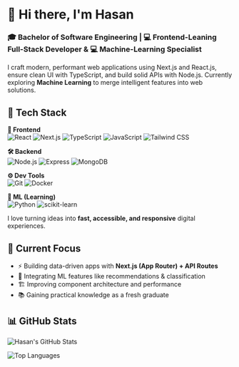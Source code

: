 # 👋 Hi there, I'm Hasan

### 🎓 Bachelor of Software Engineering | 💻 Frontend-Leaning Full-Stack Developer & 💻 Machine-Learning Specialist

I craft modern, performant web applications using Next.js and React.js, ensure clean UI with TypeScript, and build solid APIs with Node.js. Currently exploring **Machine Learning** to merge intelligent features into web solutions.

## 🚀 Tech Stack

**🎨 Frontend**  
![React](https://img.shields.io/badge/-React-61DAFB?logo=react&logoColor=white) ![Next.js](https://img.shields.io/badge/-Next.js-000000?logo=next.js&logoColor=white) ![TypeScript](https://img.shields.io/badge/-TypeScript-3178C6?logo=typescript&logoColor=white) ![JavaScript](https://img.shields.io/badge/-JavaScript-F7DF1E?logo=javascript&logoColor=black) ![Tailwind CSS](https://img.shields.io/badge/-Tailwind_CSS-06B6D4?logo=tailwind-css&logoColor=white)

**🛠 Backend**  
![Node.js](https://img.shields.io/badge/-Node.js-339933?logo=node.js&logoColor=white) ![Express](https://img.shields.io/badge/-Express-000000?logo=express&logoColor=white) ![MongoDB](https://img.shields.io/badge/-MongoDB-47A248?logo=mongodb&logoColor=white)

**⚙ Dev Tools**  
![Git](https://img.shields.io/badge/-Git-F05032?logo=git&logoColor=white) ![Docker](https://img.shields.io/badge/-Docker-2496ED?logo=docker&logoColor=white) 

**🤖 ML (Learning)**  
![Python](https://img.shields.io/badge/-Python-3776AB?logo=python&logoColor=white)  ![scikit-learn](https://img.shields.io/badge/-scikit_learn-F7931E?logo=scikit-learn&logoColor=white)

I love turning ideas into **fast, accessible, and responsive** digital experiences.

## 🎯 Current Focus

- ⚡ Building data-driven apps with **Next.js (App Router) + API Routes**
- 🧠 Integrating ML features like recommendations & classification
- 🏗 Improving component architecture and performance
- 📚 Gaining practical knowledge as a fresh graduate

## 📊 GitHub Stats

![Hasan's GitHub Stats](https://github-readme-stats.vercel.app/api?username=Hasan-Smajlovic&show_icons=true&theme=radical&hide_title=true)

![Top Languages](https://github-readme-stats.vercel.app/api/top-langs/?username=Hasan-Smajlovic&layout=compact&theme=radical&langs_count=6)

